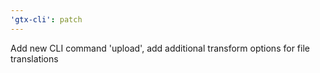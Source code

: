 ```yaml
---
'gtx-cli': patch
---
```


Add new CLI command 'upload', add additional transform options for file translations
